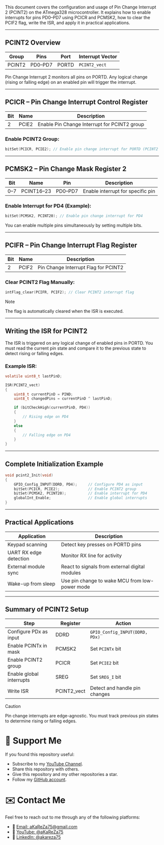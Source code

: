 This document covers the configuration and usage of Pin Change Interrupt 2 (PCINT2) on the ATmega328 microcontroller. It explains how to enable interrupts for pins PD0–PD7 using PCICR and PCMSK2, how to clear the PCIF2 flag, write the ISR, and apply it in practical applications.

---

## **PCINT2 Overview**

| Group     | Pins     | Port     | Interrupt Vector |
|-----------|----------|----------|------------------|
| PCINT2    | PD0–PD7  | PORTD    | `PCINT2_vect`    |

Pin Change Interrupt 2 monitors all pins on PORTD. Any logical change (rising or falling edge) on an enabled pin will trigger the interrupt.

---

## **PCICR – Pin Change Interrupt Control Register**

| Bit | Name   | Description                          |
|-----|--------|--------------------------------------|
| 2   | PCIE2  | Enable Pin Change Interrupt for PCINT2 group |

### **Enable PCINT2 Group:**

```c
bitSet(PCICR, PCIE2); // Enable pin change interrupt for PORTD (PCINT2 group)
```

---

## **PCMSK2 – Pin Change Mask Register 2**

| Bit | Name     | Pin | Description                        |
|-----|----------|-----|------------------------------------|
| 0–7 | PCINT16–23 | PD0–PD7 | Enable interrupt for specific pin |

### **Enable Interrupt for PD4 (Example):**

```c
bitSet(PCMSK2, PCINT20); // Enable pin change interrupt for PD4
```

You can enable multiple pins simultaneously by setting multiple bits.

---

## **PCIFR – Pin Change Interrupt Flag Register**

| Bit | Name   | Description                          |
|-----|--------|--------------------------------------|
| 2   | PCIF2  | Pin Change Interrupt Flag for PCINT2 |

### **Clear PCINT2 Flag Manually:**

```c
intFlag_clear(PCIFR, PCIF2); // Clear PCINT2 interrupt flag
```

> [!NOTE]
> The flag is automatically cleared when the ISR is executed.

---

## **Writing the ISR for PCINT2**

The ISR is triggered on any logical change of enabled pins in PORTD. You must read the current pin state and compare it to the previous state to detect rising or falling edges.

### **Example ISR:**

```c
volatile uint8_t lastPinD;

ISR(PCINT2_vect) 
{
    uint8_t currentPinD = PIND;
    uint8_t changedPins = currentPinD ^ lastPinD;

    if (bitCheckHigh(currentPinD, PD4)) 
    {
        // Rising edge on PD4
    } 
    else 
    {
        // Falling edge on PD4
    }
}
```

---

## **Complete Initialization Example**

```c
void pcint2_Init(void) 
{
    GPIO_Config_INPUT(DDRD, PD4);     // Configure PD4 as input
    bitSet(PCICR, PCIE2);             // Enable PCINT2 group
    bitSet(PCMSK2, PCINT20);          // Enable interrupt for PD4
    globalInt_Enable;                 // Enable global interrupts
}
```

---

## **Practical Applications**

| Application            | Description                                      |
|------------------------|--------------------------------------------------|
| Keypad scanning        | Detect key presses on PORTD pins                |
| UART RX edge detection | Monitor RX line for activity                    |
| External module sync   | React to signals from external digital modules  |
| Wake-up from sleep     | Use pin change to wake MCU from low-power mode  |

---

## **Summary of PCINT2 Setup**

| Step                        | Register | Action                                  |
|-----------------------------|----------|-----------------------------------------|
| Configure PDx as input      | DDRD     | `GPIO_Config_INPUT(DDRD, PDx)`          |
| Enable PCINTx in mask       | PCMSK2   | Set `PCINTx` bit                        |
| Enable PCINT2 group         | PCICR    | Set `PCIE2` bit                         |
| Enable global interrupts    | SREG     | Set `SREG_I` bit                        |
| Write ISR                   | PCINT2_vect | Detect and handle pin changes         |

> [!CAUTION]
> Pin change interrupts are edge-agnostic. You must track previous pin states to determine rising or falling edges.



# 🌟 Support Me
If you found this repository useful:
- Subscribe to my [YouTube Channel](https://www.youtube.com/@aKaReZa75).
- Share this repository with others.
- Give this repository and my other repositories a star.
- Follow my [GitHub account](https://github.com/aKaReZa75).

# ✉️ Contact Me
Feel free to reach out to me through any of the following platforms:
- 📧 [Email: aKaReZa75@gmail.com](mailto:aKaReZa75@gmail.com)
- 🎥 [YouTube: @aKaReZa75](https://www.youtube.com/@aKaReZa75)
- 💼 [LinkedIn: @akareza75](https://www.linkedin.com/in/akareza75)
